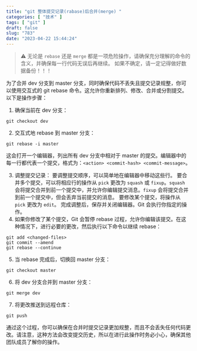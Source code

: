 ```yaml
---
title: "git 整体提交记录(rabase)后合并(merge) "
categories: [ "技术" ]
tags: [ "git" ]
draft: false
slug: "783"
date: "2023-04-22 15:44:24"
---
```


> ⚠️ 无论是 `rebase` 还是 `merge` 都是一项危险操作，请确保充分理解的命令的含义，并确保每一行代码无误后再继续。
> 如果不确定，请一定记得做好数据备份！！！

为了合并 dev 分支到 master 分支，同时确保代码不丢失且提交记录规整，你可以使用交互式的 git rebase 命令。这允许你重新排列、修改、合并或分割提交。以下是操作步骤：

1. 确保当前在 dev 分支：

```
git checkout dev
```

2. 交互式地 rebase 到 master 分支：

```
git rebase -i master
```

这会打开一个编辑器，列出所有 dev 分支中相对于 master 的提交。编辑器中的每一行都代表一个提交，格式为：`<action> <commit-hash> <commit-message>`。

3. 调整提交记录：
   要调整提交顺序，可以简单地在编辑器中移动这些行。
   要合并多个提交，可以将相应行的操作从 `pick` 更改为 `squash` 或 `fixup`。`squash` 会将提交合并到前一个提交中，并允许你编辑提交消息。`fixup` 会将提交合并到前一个提交中，但会丢弃当前提交的消息。
   要修改某个提交，将操作从 `pick` 更改为 `edit`。
   完成调整后，保存并关闭编辑器。Git 会执行你指定的操作。
4. 如果你修改了某个提交，Git 会暂停 rebase 过程，允许你编辑该提交。在这种情况下，进行必要的更改，然后执行以下命令以继续 rebase：

```
git add <changed-files>
git commit --amend
git rebase --continue
```

5. 当 rebase 完成后，切换回 master 分支：

```
git checkout master
```

6. 将 dev 分支合并到 master 分支：

```
git merge dev
```

7. 将更改推送到远程仓库：

```
git push
```

通过这个过程，你可以确保在合并时提交记录更加规整，而且不会丢失任何代码更改。请注意，这种方法会改变提交历史，所以在进行此操作时务必小心，确保其他团队成员了解你的操作。


